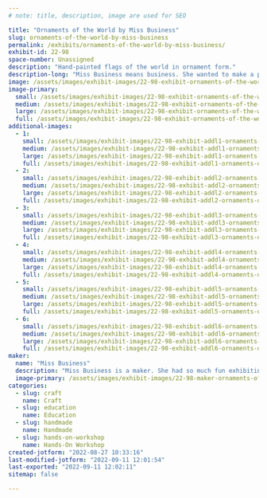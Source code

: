 ```yaml
---
# note: title, description, image are used for SEO

title: "Ornaments of the World by Miss Business"
slug: ornaments-of-the-world-by-miss-business
permalink: /exhibits/ornaments-of-the-world-by-miss-business/
exhibit-id: 22-98
space-number: Unassigned
description: "Hand-painted flags of the world in ornament form."
description-long: "Miss Business means business. She wanted to make a product for everyone. She did not want anyone to be left out. So she learned about all the countries of the world and made a product for each. Miss Business loves meeting new people. Where are you from?"
image: /assets/images/exhibit-images/22-98-exhibit-ornaments-of-the-world-by-miss-business-exhibit-image-primary-large.png
image-primary: 
  small: /assets/images/exhibit-images/22-98-exhibit-ornaments-of-the-world-by-miss-business-exhibit-image-primary-small.png
  medium: /assets/images/exhibit-images/22-98-exhibit-ornaments-of-the-world-by-miss-business-exhibit-image-primary-medium.png
  large: /assets/images/exhibit-images/22-98-exhibit-ornaments-of-the-world-by-miss-business-exhibit-image-primary-large.png
  full: /assets/images/exhibit-images/22-98-exhibit-ornaments-of-the-world-by-miss-business-exhibit-image-primary-full.png
additional-images: 
  - 1:
    small: /assets/images/exhibit-images/22-98-exhibit-addl1-ornaments-of-the-world-by-miss-business-exhibit-image-1-small.png
    medium: /assets/images/exhibit-images/22-98-exhibit-addl1-ornaments-of-the-world-by-miss-business-exhibit-image-1-medium.png
    large: /assets/images/exhibit-images/22-98-exhibit-addl1-ornaments-of-the-world-by-miss-business-exhibit-image-1-large.png
    full: /assets/images/exhibit-images/22-98-exhibit-addl1-ornaments-of-the-world-by-miss-business-exhibit-image-1-full.png
  - 2:
    small: /assets/images/exhibit-images/22-98-exhibit-addl2-ornaments-of-the-world-by-miss-business-exhibit-image-2-small.png
    medium: /assets/images/exhibit-images/22-98-exhibit-addl2-ornaments-of-the-world-by-miss-business-exhibit-image-2-medium.png
    large: /assets/images/exhibit-images/22-98-exhibit-addl2-ornaments-of-the-world-by-miss-business-exhibit-image-2-large.png
    full: /assets/images/exhibit-images/22-98-exhibit-addl2-ornaments-of-the-world-by-miss-business-exhibit-image-2-full.png
  - 3:
    small: /assets/images/exhibit-images/22-98-exhibit-addl3-ornaments-of-the-world-by-miss-business-exhibit-image-3-small.png
    medium: /assets/images/exhibit-images/22-98-exhibit-addl3-ornaments-of-the-world-by-miss-business-exhibit-image-3-medium.png
    large: /assets/images/exhibit-images/22-98-exhibit-addl3-ornaments-of-the-world-by-miss-business-exhibit-image-3-large.png
    full: /assets/images/exhibit-images/22-98-exhibit-addl3-ornaments-of-the-world-by-miss-business-exhibit-image-3-full.png
  - 4:
    small: /assets/images/exhibit-images/22-98-exhibit-addl4-ornaments-of-the-world-by-miss-business-exhibit-image-4-small.png
    medium: /assets/images/exhibit-images/22-98-exhibit-addl4-ornaments-of-the-world-by-miss-business-exhibit-image-4-medium.png
    large: /assets/images/exhibit-images/22-98-exhibit-addl4-ornaments-of-the-world-by-miss-business-exhibit-image-4-large.png
    full: /assets/images/exhibit-images/22-98-exhibit-addl4-ornaments-of-the-world-by-miss-business-exhibit-image-4-full.png
  - 5:
    small: /assets/images/exhibit-images/22-98-exhibit-addl5-ornaments-of-the-world-by-miss-business-exhibit-image-5-small.jpg
    medium: /assets/images/exhibit-images/22-98-exhibit-addl5-ornaments-of-the-world-by-miss-business-exhibit-image-5-medium.jpg
    large: /assets/images/exhibit-images/22-98-exhibit-addl5-ornaments-of-the-world-by-miss-business-exhibit-image-5-large.jpg
    full: /assets/images/exhibit-images/22-98-exhibit-addl5-ornaments-of-the-world-by-miss-business-exhibit-image-5-full.jpg
  - 6:
    small: /assets/images/exhibit-images/22-98-exhibit-addl6-ornaments-of-the-world-by-miss-business-exhibit-image-6-small.jpg
    medium: /assets/images/exhibit-images/22-98-exhibit-addl6-ornaments-of-the-world-by-miss-business-exhibit-image-6-medium.jpg
    large: /assets/images/exhibit-images/22-98-exhibit-addl6-ornaments-of-the-world-by-miss-business-exhibit-image-6-large.jpg
    full: /assets/images/exhibit-images/22-98-exhibit-addl6-ornaments-of-the-world-by-miss-business-exhibit-image-6-full.jpg
maker: 
  name: "Miss Business"
  description: "Miss Business is a maker. She had so much fun exhibiting at last year&#039;s Maker Faire Orlando, that she came back for a second year. Miss Business hopes her products will put a smile on your face."
  image-primary: /assets/images/exhibit-images/22-98-maker-ornaments-of-the-world-by-miss-business-maker-photo-medium.jpg
categories: 
  - slug: craft
    name: Craft
  - slug: education
    name: Education
  - slug: handmade
    name: Handmade
  - slug: hands-on-workshop
    name: Hands-On Workshop
created-jotform: "2022-08-27 10:33:16"
last-modified-jotform: "2022-09-11 12:01:54"
last-exported: "2022-09-11 12:02:11"
sitemap: false

---
```

